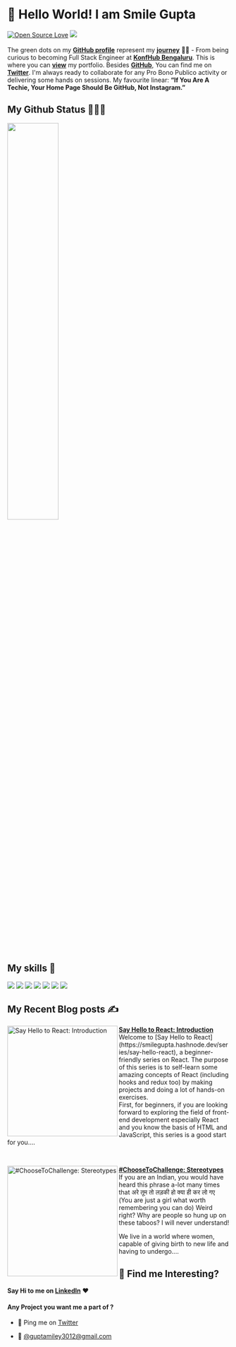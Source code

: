 # 👋 Hello World! I am Smile Gupta 

[![Open Source Love](https://badges.frapsoft.com/os/v2/open-source.svg?v=103)](https://github.com/smilegupta) [![](https://cdn.rawgit.com/sindresorhus/awesome/d7305f38d29fed78fa85652e3a63e154dd8e8829/media/badge.svg)](https://github.com/smilegupta)
<br> <br>
The green dots on my [**GitHub profile**](https://github.com/smilegupta?tab=repositories) represent my [**journey**](https://fayz.in/stories/s/1569/0/?ckt_id=ZGL1ZGVk&title=Help_for_beginners_smile_gupta) :running_woman: - From being curious to becoming Full Stack Engineer at [**KonfHub Bengaluru**](https://konfhub.com/). This is where you can [**view**](https://smilegupta.github.io/portfolio-smilegupta/) my portfolio.  Besides [**GitHub**](https://github.com/smilegupta/), You can find me on [**Twitter**](https://twitter.com/smileguptaaa). I'm always ready to collaborate for any Pro Bono Publico activity or delivering some hands on sessions. 
My favourite linear: **“If You Are A Techie, Your Home Page Should Be GitHub, Not Instagram.”**

##  My Github Status 👩🏻‍💻
 <img width="48%" src="https://github-readme-streak-stats.herokuapp.com/?user=smilegupta" />

## My skills 🚀

![](https://img.shields.io/badge/HTML5-E34F26?style=for-the-badge&logo=html5&logoColor=white)
![](https://img.shields.io/badge/JavaScript-F7DF1E?style=for-the-badge&logo=javascript&logoColor=black)
![](https://img.shields.io/badge/CSS3-1572B6?style=for-the-badge&logo=css3&logoColor=white)
![](https://img.shields.io/badge/Markdown-000000?style=for-the-badge&logo=markdown&logoColor=white)
![](https://img.shields.io/badge/React-20232A?style=for-the-badge&logo=react&logoColor=61DAFB)
![](https://img.shields.io/badge/Bootstrap-563D7C?style=for-the-badge&logo=bootstrap&logoColor=white)
![](https://img.shields.io/badge/figma-0AC97F?style=for-the-badge&logo=figma&logoColor=white)

## My Recent Blog posts ✍️
<!-- HASHNODE_BLOG:START -->
<p align="left">
<a href="https://smilegupta.hashnode.dev/say-hello-to-react-introduction" title="Say Hello to React: Introduction"><img src="https://cdn.hashnode.com/res/hashnode/image/upload/v1615630153945/Lu6bYMOrk.png" alt="Say Hello to React: Introduction" width="250px" align="left" /></a>
<a href="https://smilegupta.hashnode.dev/say-hello-to-react-introduction" title="Say Hello to React: Introduction"><strong>Say Hello to React: Introduction</strong></a>
<br/> Welcome to [Say Hello to React](https://smilegupta.hashnode.dev/series/say-hello-react), a beginner-friendly series on React. The purpose of this series is to self-learn some amazing concepts of React (including hooks and redux too)  by making projects and doing a lot of hands-on exercises.
<br/> First, for beginners, if you are looking forward to exploring the field of front-end development especially React and you know the basis of HTML and JavaScript, this series is a good start for you....
 </p>  <br/> 
 
 <p align="left">
<a href="https://smilegupta.hashnode.dev/choosetochallenge-stereotypes" title="#ChooseToChallenge: Stereotypes"><img src="https://cdn.hashnode.com/res/hashnode/image/upload/v1614701462158/HVRhcfX4j.jpeg" alt="#ChooseToChallenge: Stereotypes" width="250px" align="left" /></a>
<a href="https://smilegupta.hashnode.dev/choosetochallenge-stereotypes" title="#ChooseToChallenge: Stereotypes"><strong>#ChooseToChallenge: Stereotypes</strong></a>
<br/> If you are an Indian, you would have heard this phrase a-lot many times that अरे तूम तो लड़की हो क्या ही कर लो गए (You are just a girl what worth remembering you can do)
Weird right? Why are people so hung up on these taboos? I will never understand!

We live in a world where women, capable of giving birth to new life and having to undergo....
 </p>  


## :dart: Find me Interesting? 
**Say Hi to me on [LinkedIn](https://www.linkedin.com/in/smilegupta/)** :heart: 

#### Any Project you want me a part of ?

 - 👀 Ping me on [Twitter](https://twitter.com/smileguptaaa)

 - 💌 [@guptamiley3012@gmail.com](mailto:guptamiley3012@gmail.com)





